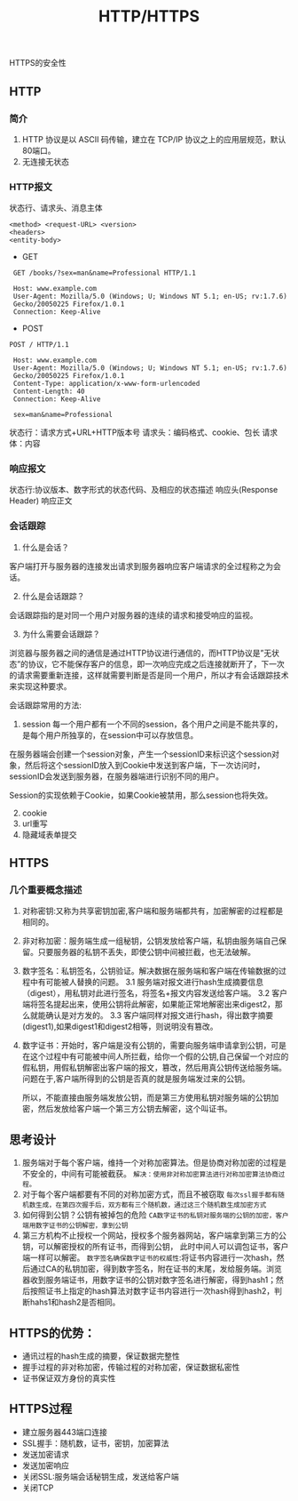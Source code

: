 ﻿---
title: HTTP/HTTPS
tag: 
- HTTP
- HTTPS
categories: network
---

HTTPS的安全性
<!--more-->
## HTTP
### 简介
1. HTTP 协议是以 ASCII 码传输，建立在 TCP/IP 协议之上的应用层规范，默认80端口。
2. 无连接无状态

### HTTP报文
状态行、请求头、消息主体
```
<method> <request-URL> <version>
<headers>
<entity-body>
```

- GET
```
 GET /books/?sex=man&name=Professional HTTP/1.1
 
 Host: www.example.com
 User-Agent: Mozilla/5.0 (Windows; U; Windows NT 5.1; en-US; rv:1.7.6)
 Gecko/20050225 Firefox/1.0.1
 Connection: Keep-Alive
```

- POST
```
POST / HTTP/1.1

 Host: www.example.com
 User-Agent: Mozilla/5.0 (Windows; U; Windows NT 5.1; en-US; rv:1.7.6)
 Gecko/20050225 Firefox/1.0.1
 Content-Type: application/x-www-form-urlencoded
 Content-Length: 40
 Connection: Keep-Alive

 sex=man&name=Professional  
```

状态行：请求方式+URL+HTTP版本号
请求头：编码格式、cookie、包长
请求体：内容

### 响应报文
状态行:协议版本、数字形式的状态代码、及相应的状态描述
响应头(Response Header)
响应正文

### 会话跟踪
1. 什么是会话？

客户端打开与服务器的连接发出请求到服务器响应客户端请求的全过程称之为会话。

2. 什么是会话跟踪？

会话跟踪指的是对同一个用户对服务器的连续的请求和接受响应的监视。

3. 为什么需要会话跟踪？

浏览器与服务器之间的通信是通过HTTP协议进行通信的，而HTTP协议是”无状态”的协议，它不能保存客户的信息，即一次响应完成之后连接就断开了，下一次的请求需要重新连接，这样就需要判断是否是同一个用户，所以才有会话跟踪技术来实现这种要求。

会话跟踪常用的方法:
1. session
每一个用户都有一个不同的session，各个用户之间是不能共享的，是每个用户所独享的，在session中可以存放信息。

在服务器端会创建一个session对象，产生一个sessionID来标识这个session对象，然后将这个sessionID放入到Cookie中发送到客户端，下一次访问时，sessionID会发送到服务器，在服务器端进行识别不同的用户。

Session的实现依赖于Cookie，如果Cookie被禁用，那么session也将失效。

2. cookie
3. url重写
4. 隐藏域表单提交

## HTTPS
### 几个重要概念描述
1. 对称密钥:又称为共享密钥加密,客户端和服务端都共有，加密解密的过程都是相同的。
2. 非对称加密：服务端生成一组秘钥，公钥发放给客户端，私钥由服务端自己保留。只要服务器的私钥不丢失，即使公钥中间被拦截，也无法破解。
3. 数字签名：私钥签名，公钥验证。解决数据在服务端和客户端在传输数据的过程中有可能被人替换的问题。
    3.1 服务端对报文进行hash生成摘要信息（digest），用私钥对此进行签名，将签名+报文内容发送给客户端。
    3.2 客户端将签名提起出来，使用公钥将此解密，如果能正常地解密出来digest2，那么就能确认是对方发的。
    3.3 客户端同样对报文进行hash，得出数字摘要(digest1),如果digest1和digest2相等，则说明没有篡改。
4. 数字证书：开始时，客户端是没有公钥的，需要向服务端申请拿到公钥，可是在这个过程中有可能被中间人所拦截，给你一个假的公钥,自己保留一个对应的假私钥，用假私钥解密出客户端的报文，篡改，然后用真公钥传送给服务端。问题在于,客户端所得到的公钥是否真的就是服务端发过来的公钥。
    
    所以，不能直接由服务端发放公钥，而是第三方使用私钥对服务端的公钥加密，然后发放给客户端一个第三方公钥去解密，这个叫证书。

## 思考设计
1. 服务端对于每个客户端，维持一个对称加密算法。但是协商对称加密的过程是不安全的，中间有可能被截获。
``解决：使用非对称加密算法进行对称加密算法协商过程。``
2. 对于每个客户端都要有不同的对称加密方式，而且不被窃取
``每次ssl握手都有随机数生成，在第四次握手后，双方都有三个随机数，通过这三个随机数生成加密方式``
3. 如何得到公钥？公钥有被掉包的危险
``CA数字证书的私钥对服务端的公钥的加密，客户端用数字证书的公钥解密，拿到公钥``
4. 第三方机构不止授权一个网站，授权多个服务器网站，客户端拿到第三方的公钥，可以解密授权的所有证书，而得到公钥， 此时中间人可以调包证书，客户端一样可以解密。
``数字签名确保数字证书的权威性``:将证书内容进行一次hash，然后通过CA的私钥加密，得到数字签名，附在证书的末尾，发给服务端。浏览器收到服务端证书，用数字证书的公钥对数字签名进行解密，得到hash1；然后按照证书上指定的hash算法对数字证书内容进行一次hash得到hash2，判断hahs1和hash2是否相同。

## HTTPS的优势：
- 通讯过程的hash生成的摘要，保证数据完整性
- 握手过程的非对称加密，传输过程的对称加密，保证数据私密性
- 证书保证双方身份的真实性

## HTTPS过程
- 建立服务器443端口连接
- SSL握手：随机数，证书，密钥，加密算法
- 发送加密请求
- 发送加密响应
- 关闭SSL:服务端会话秘钥生成，发送给客户端
- 关闭TCP
